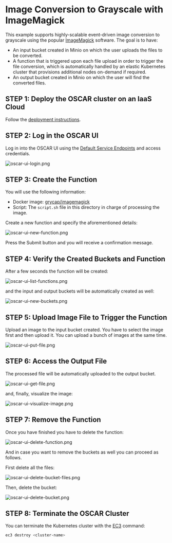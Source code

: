 # Image Conversion to Grayscale with ImageMagick

This example supports highly-scalable event-driven image conversion to
grayscale using the popular [ImageMagick](https://www.imagemagick.org)
software. The goal is to have:

* An input bucket created in Minio on which the user uploads the files to be converted.
* A function that is triggered upon each file upload in order to trigger the file conversion, which is automatically handled by an elastic Kubernetes cluster that provisions additional nodes on-demand if required.
* An output bucket created in Minio on which the user will find the converted files.

## STEP 1: Deploy the OSCAR cluster on an IaaS Cloud

Follow the [deployment instructions](https://o-scar.readthedocs.io/en/latest/deploy.html).

## STEP 2: Log in the OSCAR UI

Log in into the OSCAR UI using the
[Default Service Endpoints](https://o-scar.readthedocs.io/en/latest/usage.html#default-service-endpoints)
and access credentials.

![oscar-ui-login.png](img/oscar-ui-login.png)

## STEP 3: Create the Function

You will use the following information:

* Docker image: [grycap/imagemagick](https://hub.docker.com/r/grycap/imagemagick)
* Script: The `script.sh` file in this directory in charge of processing the image.

Create a new function and specify the aforementioned details:

![oscar-ui-new-function.png](img/oscar-ui-new-function.png)

Press the Submit button and you will receive a confirmation message.

## STEP 4: Verify the Created Buckets and Function

After a few seconds the function will be created:

![oscar-ui-list-functions.png](img/oscar-ui-list-functions.png)

and the input and output buckets will be automatically created as well:

![oscar-ui-new-buckets.png](img/oscar-ui-new-buckets.png)

## STEP 5: Upload Image File to Trigger the Function

Upload an image to the input bucket created. You have to select the image
first and then upload it. You can upload a bunch of images at the same time.

![oscar-ui-put-file.png](img/oscar-ui-put-file.png)

## STEP 6: Access the Output File

The processed file will be automatically uploaded to the output bucket.

![oscar-ui-get-file.png](img/oscar-ui-get-file.png)

and, finally, visualize the image:

![oscar-ui-visualize-image.png](img/oscar-ui-visualize-image.png)

## STEP 7: Remove the Function

Once you have finished you have to delete the function:

![oscar-ui-delete-function.png](img/oscar-ui-delete-function.png)

And in case you want to remove the buckets as well you can proceed as follows.

First delete all the files:

![oscar-ui-delete-bucket-files.png](img/oscar-ui-delete-bucket-files.png)

Then, delete the bucket:

![oscar-ui-delete-bucket.png](img/oscar-ui-delete-bucket.png)

## STEP 8: Terminate the OSCAR Cluster

You can terminate the Kubernetes cluster with the
[EC3](https://github.com/grycap/ec3) command:

```sh
ec3 destroy <cluster-name>
```
